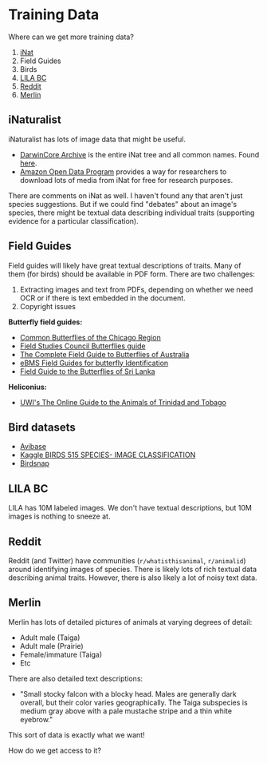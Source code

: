 # Training Data

Where can we get more training data?

1. [iNat](https://www.inaturalist.org/)
2. Field Guides
3. Birds
4. [LILA BC](https://lila.science/)
5. [Reddit](https://old.reddit.com/r/whatisthisanimal)
6. [Merlin](https://www.allaboutbirds.org/guide/Merlin/overview)

## iNaturalist

iNaturalist has lots of image data that might be useful.

* [DarwinCore Archive](https://www.inaturalist.org/taxa/inaturalist-taxonomy.dwca.zip) is the entire iNat tree and all common names. Found [here](https://www.inaturalist.org/pages/developers).
* [Amazon Open Data Program](https://www.inaturalist.org/blog/49564-inaturalist-licensed-observation-images-in-the-amazon-open-data-sponsorship-program) provides a way for researchers to download lots of media from iNat for free for research purposes.

There are comments on iNat as well.
I haven't found any that aren't just species suggestions.
But if we could find "debates" about an image's species, there might be textual data describing individual traits (supporting evidence for a particular classification).


## Field Guides

Field guides will likely have great textual descriptions of traits.
Many of them (for birds) should be available in PDF form.
There are two challenges:

1. Extracting images and text from PDFs, depending on whether we need OCR or if there is text embedded in the document.
2. Copyright issues

**Butterfly field guides:**
* [Common Butterflies of the Chicago Region](https://fieldguides.fieldmuseum.org/sites/default/files/rapid-color-guides-pdfs/butterflyguide_new.pdf)
* [Field Studies Council Butterflies guide](https://www.field-studies-council.org/shop/publications/butterflies-guide/)
* [The Complete Field Guide to Butterflies of Australia](https://www.researchgate.net/publication/283572367_The_Complete_Field_Guide_to_Butterflies_of_Australia)
* [eBMS Field Guides for butterfly Identification](https://butterfly-monitoring.net/field-guides)
* [Field Guide to the Butterflies of Sri Lanka](https://www.researchgate.net/publication/329880548_Field_Guide_to_the_Butterflies_of_Sri_Lanka)

**Heliconius:**
* [UWI's The Online Guide to the Animals of Trinidad and Tobago](https://sta.uwi.edu/fst/lifesciences/sites/default/files/lifesciences/documents/ogatt/Heliconius_melpomene%20-%20Postman%20Butterfly.pdf)

## Bird datasets
* [Avibase](https://avibase.bsc-eoc.org/avibase.jsp?lang=EN)
* [Kaggle BIRDS 515 SPECIES- IMAGE CLASSIFICATION](https://www.kaggle.com/datasets/gpiosenka/100-bird-species)
* [Birdsnap](https://paperswithcode.com/dataset/birdsnap)


## LILA BC

LILA has 10M labeled images.
We don't have textual descriptions, but 10M images is nothing to sneeze at.

## Reddit

Reddit (and Twitter) have communities (`r/whatisthisanimal`, `r/animalid`) around identifying images of species.
There is likely lots of rich textual data describing animal traits. 
However, there is also likely a lot of noisy text data.


## Merlin

Merlin has lots of detailed pictures of animals at varying degrees of detail:

* Adult male (Taiga)
* Adult male (Prairie)
* Female/immature (Taiga)
* Etc

There are also detailed text descriptions:

* "Small stocky falcon with a blocky head. Males are generally dark overall, but their color varies geographically. The Taiga subspecies is medium gray above with a pale mustache stripe and a thin white eyebrow."

This sort of data is exactly what we want!

How do we get access to it?
